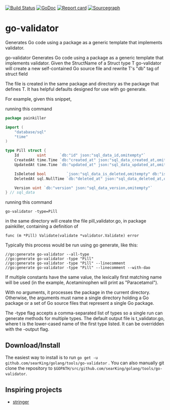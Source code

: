 [![Build Status](https://travis-ci.org/searKing/travis-ci.svg?branch=go-validator)](https://travis-ci.org/searKing/travis-ci)
[![GoDoc](https://godoc.org/github.com/searKing/golang/tools/go-validator?status.svg)](https://godoc.org/github.com/searKing/golang/tools/go-validator)
[![Report card](https://goreportcard.com/badge/github.com/searKing/golang/tools/go-validator)](https://goreportcard.com/report/github.com/searKing/golang/tools/go-validator)
[![Sourcegraph](https://sourcegraph.com/github.com/searKing/golang/-/badge.svg)](https://sourcegraph.com/github.com/searKing/travis-ci@go-validator?badge)

# go-validator

Generates Go code using a package as a generic template that implements validator.

go-validator Generates Go code using a package as a generic template that implements validator. Given the StructName of
a Struct type T go-validator will create a new self-contained Go source file and rewrite T's "db" tag of struct field

The file is created in the same package and directory as the package that defines T. It has helpful defaults designed
for use with go generate.

For example, given this snippet,

running this command

```go
package painkiller

import (
	"database/sql"
	"time"
)

type Pill struct {
	Id        uint      `db:"id" json:"sql_data_id,omitempty"`
	CreatedAt time.Time `db:"created_at" json:"sql_data_created_at,omitempty"`
	UpdatedAt time.Time `db:"updated_at" json:"sql_data_updated_at,omitempty"`

	IsDeleted bool         `json:"sql_data_is_deleted,omitempty" db:"is_deleted"`
	DeletedAt sql.NullTime `db:"deleted_at" json:"sql_data_deleted_at,omitempty"`

	Version uint `db:"version" json:"sql_data_version,omitempty"`
} // sql_data

```

running this command

```
go-validator -type=Pill
```

in the same directory will create the file pill_validator.go, in package painkiller, containing a definition of

```
func (m *Pill) Validate(validate *validator.Validate) error
```

Typically this process would be run using go generate, like this:

```
//go:generate go-validator --all-type
//go:generate go-validator -type "Pill"
//go:generate go-validator -type "Pill" --linecomment
//go:generate go-validator -type "Pill" --linecomment --with-dao
```

If multiple constants have the same value, the lexically first matching name will be used (in the example, Acetaminophen
will print as "Paracetamol").

With no arguments, it processes the package in the current directory. Otherwise, the arguments must name a single
directory holding a Go package or a set of Go source files that represent a single Go package.

The -type flag accepts a comma-separated list of types so a single run can generate methods for multiple types. The
default output file is t_validator.go, where t is the lower-cased name of the first type listed. It can be overridden
with the -output flag.

## Download/Install

The easiest way to install is to run `go get -u github.com/searKing/golang/tools/go-validator`
. You can also manually git clone the repository to `$GOPATH/src/github.com/searKing/golang/tools/go-validator`.

## Inspiring projects

* [stringer](https://godoc.org/golang.org/x/tools/cmd/stringer)
